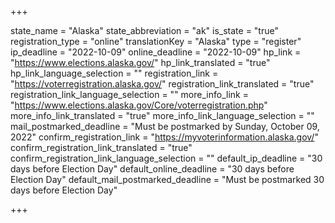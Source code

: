 +++

state_name = "Alaska"
state_abbreviation = "ak"
is_state = "true"
registration_type = "online"
translationKey = "Alaska"
type = "register"
ip_deadline = "2022-10-09"
online_deadline = "2022-10-09"
hp_link = "https://www.elections.alaska.gov/"
hp_link_translated = "true"
hp_link_language_selection = ""
registration_link = "https://voterregistration.alaska.gov/"
registration_link_translated = "true"
registration_link_language_selection = ""
more_info_link = "https://www.elections.alaska.gov/Core/voterregistration.php"
more_info_link_translated = "true"
more_info_link_language_selection = ""
mail_postmarked_deadline = "Must be postmarked by Sunday, October 09, 2022"
confirm_registration_link = "https://myvoterinformation.alaska.gov/"
confirm_registration_link_translated = "true"
confirm_registration_link_language_selection = ""
default_ip_deadline = "30 days before Election Day"
default_online_deadline = "30 days before Election Day"
default_mail_postmarked_deadline = "Must be postmarked 30 days before Election Day"

+++